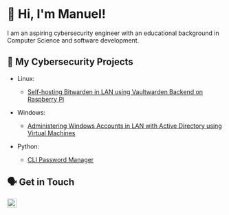 # 👋 Hi, I'm Manuel!

I am an aspiring cybersecurity engineer with an educational background in Computer Science and software development.

## 🔐 My Cybersecurity Projects

- Linux:

  - [Self-hosting Bitwarden in LAN using Vaultwarden Backend on Raspberry Pi](https://github.com/ManuelDogbatse/vaultwarden_on_raspberry_pi)

- Windows:

  - [Administering Windows Accounts in LAN with Active Directory using Virtual Machines](https://github.com/ManuelDogbatse/active_directory)

- Python:

    - [CLI Password Manager](https://github.com/ManuelDogbatse/password_manager)

## 🗣️ Get in Touch
[<img align="left" alt="Manuel Dogbatse LinkedIn" width="22px" src="https://cdn.simpleicons.org/linkedin/white" />](https://linkedin.com/in/manuel-dogbatse)
